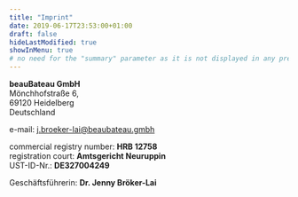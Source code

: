 ```yaml
---
title: "Imprint"
date: 2019-06-17T23:53:00+01:00
draft: false
hideLastModified: true
showInMenu: true
# no need for the "summary" parameter as it is not displayed in any previews
---
```


**beauBateau GmbH**  
Mönchhofstraße 6,  
69120 Heidelberg  
Deutschland  

e-mail: j.broeker-lai@beaubateau.gmbh  

commercial registry number: **HRB 12758**  
registration court: **Amtsgericht Neuruppin**  
UST-ID-Nr.: **DE327004249**  

Geschäftsführerin: **Dr. Jenny Bröker-Lai**

